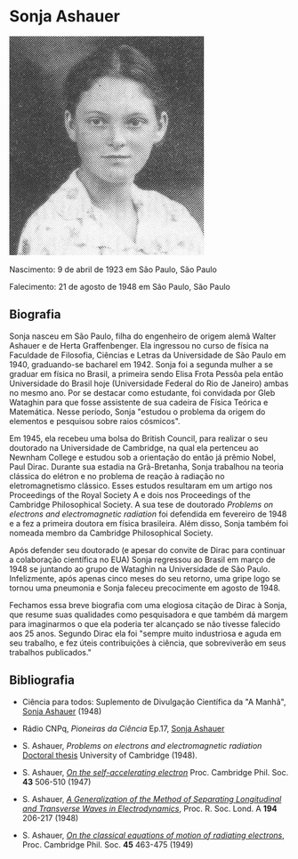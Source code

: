 # Sonja Ashauer

![](files/sonja_01.jpg)

Nascimento: 9 de abril de 1923 em São Paulo, São Paulo

Falecimento: 21 de agosto de 1948 em São Paulo, São Paulo

## Biografia

Sonja nasceu em São Paulo, filha do engenheiro de origem alemã Walter Ashauer 
e de Herta Graffenbenger. Ela ingressou no curso de física na Faculdade de Filosofia, 
Ciências e Letras da Universidade de São Paulo em 1940, graduando-se bacharel em 1942.
Sonja foi a segunda mulher a se graduar em física no Brasil, a primeira sendo Elisa 
Frota Pessôa pela então Universidade do Brasil hoje (Universidade Federal do Rio de Janeiro)
ambas no mesmo ano. Por se destacar como estudante, foi convidada por Gleb Wataghin 
para que fosse assistente de sua cadeira de Física Teórica e Matemática. Nesse período, 
Sonja "estudou o problema da origem do elementos e pesquisou sobre raios cósmicos".

Em 1945, ela recebeu uma bolsa do British Council, para realizar o seu doutorado 
na Universidade de Cambridge, na qual ela pertenceu ao Newnham College e estudou 
sob a orientação do então já prêmio Nobel, Paul Dirac. 
Durante sua estadia na Grã-Bretanha, Sonja trabalhou na teoria clássica do 
elétron e no problema de reação à radiação no eletromagnetismo clássico. 
Esses estudos resultaram em um artigo nos Proceedings of the Royal Society A e 
dois nos Proceedings of the Cambridge Philosophical Society.
A sua tese de doutorado *Problems on electrons and electromagnetic radiation* foi defendida
em fevereiro de 1948 e a fez a primeira doutora em física brasileira. 
Além disso, Sonja também foi nomeada membro da Cambridge Philosophical Society.

Após defender seu doutorado (e apesar do convite de Dirac para continuar a colaboração 
científica no EUA) Sonja regressou ao Brasil em março de 1948 se juntando ao grupo de 
Wataghin na Universidade de São Paulo. Infelizmente, após apenas cinco meses do seu 
retorno, uma gripe logo se tornou uma pneumonia e Sonja faleceu precocimente em agosto de 1948.

Fechamos essa breve biografia com uma elogiosa citação de Dirac à Sonja, que 
resume suas qualidades como pesquisadora e que também dá margem para imaginarmos o que ela 
poderia ter alcançado se não tivesse falecido aos 25 anos. Segundo Dirac ela foi "sempre 
muito industriosa e aguda em seu trabalho, e fez úteis contribuições à ciência, que 
sobreviverão em seus trabalhos publicados."

## Bibliografia
* Ciência para todos: Suplemento de Divulgação Científica
da "A Manhã",
[Sonja Ashauer](http://memoria.bn.br/DocReader/hotpage/hotpageBN.aspx?bib=085782&pagfis=138&pesq=&url=http://memoria.bn.br/docreader#) 
(1948)

* Rádio CNPq, *Pioneiras da Ciência* Ep.17, [Sonja Ashauer](https://soundcloud.com/user-349483946/pioneiras-da-ciencia_sonja-ashauer_ep-17)

* S. Ashauer, *Problems on electrons and electromagnetic radiation* [Doctoral thesis](https://www.repository.cam.ac.uk/handle/1810/250953) 
University of Cambridge (1948).

* S. Ashauer, [*On the self-accelerating electron*](https://doi.org/10.1017/S0305004100023768) 
Proc. Cambridge Phil. Soc. **43** 506-510 (1947)

* S. Ashauer, [*A Generalization of the Method of Separating Longitudinal and 
Transverse Waves in Electrodynamics*](https://royalsocietypublishing.org/doi/abs/10.1098/rspa.1948.0074), 
Proc. R. Soc. Lond. A **194** 206-217 (1948)

* S. Ashauer, [*On the classical equations of motion of radiating electrons*](https://doi.org/10.1017/S0305004100025081),
Proc. Cambridge Phil. Soc. **45** 463-475 (1949)
